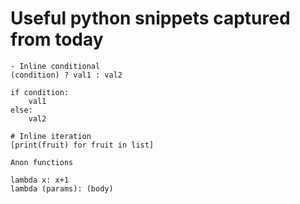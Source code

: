 # Useful python snippets captured from today

```python3
- Inline conditional
(condition) ? val1 : val2

if condition:
    val1
else:
    val2

# Inline iteration
[print(fruit) for fruit in list]

Anon functions

lambda x: x+1
lambda (params): (body)
```
